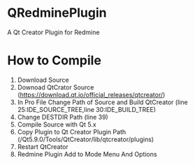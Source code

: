 # QRedminePlugin
A Qt Creator Plugin for Redmine 

# How to Compile
1. Download Source
2. Downoad QtCrator Source (https://download.qt.io/official_releases/qtcreator/)
3. In Pro File Change Path of Source and Build QtCreator (line 25:IDE_SOURCE_TREE,line 30:IDE_BUILD_TREE)
4. Change DESTDIR Path (line 39)
5. Compile Source with Qt 5.x
6. Copy Plugin to Qt Creator Plugin Path (/Qt5.9.0/Tools/QtCreator/lib/qtcreator/plugins)
7. Restart QtCreator
8. Redmine Plugin Add to Mode Menu And Options
